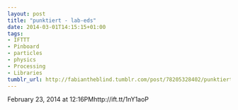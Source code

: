 ```yaml
---
layout: post
title: "punktiert - lab-eds"
date: 2014-03-01T14:15:15+01:00
tags:
- IFTTT
- Pinboard
- particles
- physics
- Processing
- Libraries
tumblr_url: http://fabiantheblind.tumblr.com/post/78205328402/punktiert-lab-eds
---
```

February 23, 2014 at 12:16PMhttp://ift.tt/1nY1aoP
